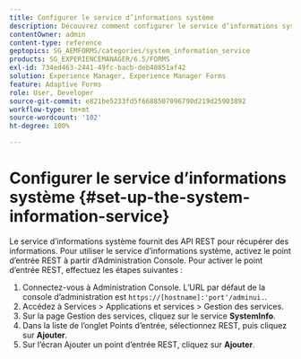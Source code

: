 ```yaml
---
title: Configurer le service d’informations système
description: Découvrez comment configurer le service d’informations système.
contentOwner: admin
content-type: reference
geptopics: SG_AEMFORMS/categories/system_information_service
products: SG_EXPERIENCEMANAGER/6.5/FORMS
exl-id: 734ed463-2441-49fc-bacb-deb40851af42
solution: Experience Manager, Experience Manager Forms
feature: Adaptive Forms
role: User, Developer
source-git-commit: e821be5233fd5f6688507096790d219d25903892
workflow-type: tm+mt
source-wordcount: '102'
ht-degree: 100%

---
```


# Configurer le service d’informations système {#set-up-the-system-information-service}

Le service d’informations système fournit des API REST pour récupérer des informations. Pour utiliser le service d’informations système, activez le point d’entrée REST à partir d’Administration Console. Pour activer le point d’entrée REST, effectuez les étapes suivantes :

1. Connectez-vous à Administration Console. L’URL par défaut de la console d’administration est `https://[hostname]:'port'/adminui.`.
1. Accédez à Services > Applications et services > Gestion des services.
1. Sur la page Gestion des services, cliquez sur le service **SystemInfo**.
1. Dans la liste de l’onglet Points d’entrée, sélectionnez REST, puis cliquez sur **Ajouter**.
1. Sur l’écran Ajouter un point d’entrée REST, cliquez sur **Ajouter**.
